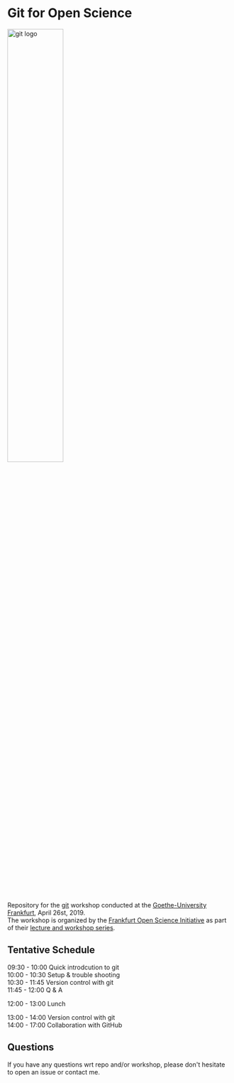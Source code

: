 # Git for Open Science

<img src="https://upload.wikimedia.org/wikipedia/commons/thumb/e/e0/Git-logo.svg/800px-Git-logo.svg.png" alt="git logo"  width="50%">

Repository for the [git](https://git-scm.com/) workshop conducted at the [Goethe-University Frankfurt](http://www.goethe-university-frankfurt.de/en?locale=en), April 26st, 2019. </br>
The workshop is organized by the [Frankfurt Open Science Initiative](https://open-science-frankfurt.github.io) as part of their [lecture and workshop series](https://open-science-frankfurt.github.io/tag/news.html).

## Tentative Schedule


09:30 - 10:00 Quick introdcution to git </br>
10:00 - 10:30 Setup & trouble shooting </br>
10:30 - 11:45 Version control with git</br>
11:45 - 12:00 Q & A </br>

12:00 - 13:00 Lunch

13:00 - 14:00  Version control with git </br>
14:00 - 17:00  Collaboration with GitHub </br>

## Questions

If you have any questions wrt repo and/or workshop, please don't hesitate to
open an issue or contact me.
